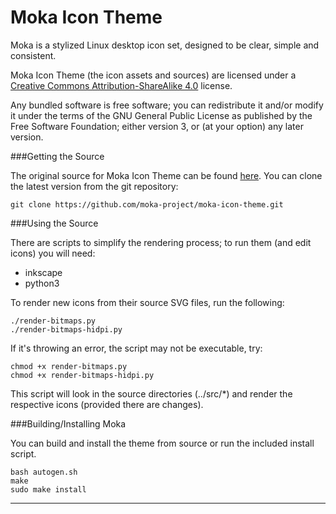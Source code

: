Moka Icon Theme
===============

Moka is a stylized Linux desktop icon set, designed to be clear, simple and consistent.

Moka Icon Theme (the icon assets and sources) are licensed under a [Creative Commons Attribution-ShareAlike 4.0](http://creativecommons.org/licenses/by-sa/4.0/legalcode) license.

Any bundled software is free software; you can redistribute it and/or modify it under the terms of the GNU General Public License as published by the Free Software Foundation; either version 3, or (at your option) any later version.

###Getting the Source

The original source for Moka Icon Theme can be found [here](https://github.com/moka-project/moka-icon-theme). You can clone the latest version from the git repository:

    git clone https://github.com/moka-project/moka-icon-theme.git

###Using the Source

There are scripts to simplify the rendering process; to run them (and edit icons) you will need:

 * inkscape
 * python3

To render new icons from their source SVG files, run the following:

    ./render-bitmaps.py
    ./render-bitmaps-hidpi.py

If it's throwing an error, the script may not be executable, try:
	
	chmod +x render-bitmaps.py
	chmod +x render-bitmaps-hidpi.py

This script will look in the source directories (../src/*) and render the respective icons (provided there are changes).

###Building/Installing Moka

You can build and install the theme from source or run the included install script.

    bash autogen.sh
    make
    sudo make install

-----------